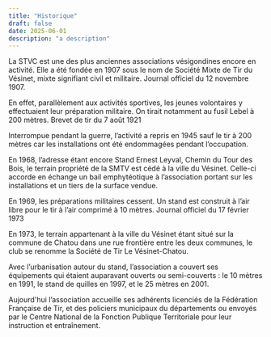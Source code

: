 ```yaml
---
title: "Historique"
draft: false
date: 2025-06-01
description: "a description"
---
```



La STVC est une des plus anciennes associations vésigondines encore en activité. Elle a été fondée en 1907 sous le nom de Société Mixte de Tir du Vésinet, mixte signifiant civil et militaire.
Journal officiel du 12 novembre 1907.


En effet, parallèlement aux activités sportives, les jeunes volontaires y effectuaient leur préparation militaire. On tirait notamment au fusil Lebel à 200 mètres.
Brevet de tir du 7 août 1921

Interrompue pendant la guerre, l’activité a repris en 1945 sauf le tir à 200 mètres car les installations ont été endommagées pendant l’occupation.

En 1968, l’adresse étant encore Stand Ernest Leyval, Chemin du Tour des Bois, le terrain propriété de la SMTV est cédé à la ville du Vésinet. Celle-ci accorde en échange un bail emphytéotique à l’association portant sur les installations et un tiers de la surface vendue.

En 1969, les préparations militaires cessent. Un stand est construit à l’air libre pour le tir à l’air comprimé à 10 mètres.
Journal officiel du 17 février 1973

En 1973, le terrain appartenant à la ville du Vésinet étant situé sur la commune de Chatou dans une rue frontière entre les deux communes, le club se renomme la Société de Tir Le Vésinet-Chatou.

Avec l’urbanisation autour du stand, l’association a couvert ses équipements qui étaient auparavant ouverts ou semi-couverts : le 10 mètres en 1991, le stand de quilles en 1997, et le 25 mètres en 2001.

Aujourd'hui l’association accueille ses adhérents licenciés de la Fédération Française de Tir, et des policiers municipaux du départements ou envoyés par le Centre National de la Fonction Publique Territoriale pour leur instruction et entraînement.

